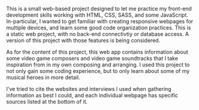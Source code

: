 This is a small web-based project designed to let me practice my front-end development skills working with HTML, CSS, SASS, and some JavaScript. In-particular, I wanted to get familiar with creating responsive webpages for multiple devices, and learn some good code organization practices. This is a static web project, with no back-end connectivtiy or database access. A version of this project with those features is being considered.

As for the content of this project, this web app contains information about some video game composers and video game soundtracks that I take inspiration from in my own composing and arranging. I used this project to not only gain some coding experience, but to only learn about some of my musical heroes in more detail. 

I've tried to cite the websites and interviews I used when gathering information as best I could, and each individual webpage has specific sources listed at the bottom of it. 
